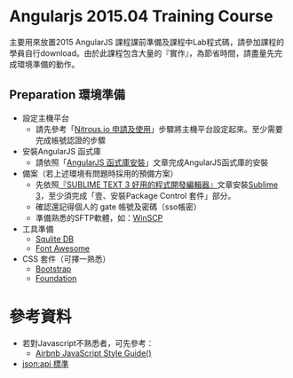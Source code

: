 # Angularjs 2015.04 Training Course
主要用來放置2015 AngularJS 課程課前準備及課程中Lab程式碼，請參加課程的學員自行download。由於此課程包含大量的『實作』，為節省時間，請盡量先完成環境準備的動作。

## Preparation 環境準備
* 設定主機平台
  - 請先參考「<a href="http://justjii-justdrink.rhcloud.com/?p=66" target=_blank>Nitrous.io 申請及使用</a>」步驟將主機平台設定起來。至少需要完成帳號認證的步驟
* 安裝AngularJS 函式庫
  - 請依照「<a href="http://justjii-justdrink.rhcloud.com/archives/82" target=_blank>AngularJS 函式庫安裝</a>」文章完成AngularJS函式庫的安裝
* 備案（若上述環境有問題時採用的預備方案）
  - 先依照<a href="https://justjii.wordpress.com/2014/01/13/sublime-text-3-%E5%A5%BD%E7%94%A8%E7%9A%84%E7%A8%8B%E5%BC%8F%E9%96%8B%E7%99%BC%E7%B7%A8%E8%BC%AF%E5%99%A8/" target=_blank>『SUBLIME TEXT 3 好用的程式開發編輯器』</a>文章安裝<a href="http://www.sublimetext.com/3" target=_blank>Sublime 3</a>，至少須完成「壹、安裝Package Control 套件」部分。
  - 確認還記得個人的 gate 帳號及密碼（sso帳密）
  - 準備熟悉的SFTP軟體，如：<a href="http://winscp.net/eng/download.php" target=_blank>WinSCP</a>
* 工具準備
  - <a href="http://www.sqlite.org/download.html" target=_blank>Squlite DB</a>
  - <a href="http://fortawesome.github.io/Font-Awesome/" target=_blank>Font Awesome</a>
* CSS 套件（可擇一熟悉）
  - <a href="http://getbootstrap.com/" target=_blank>Bootstrap</a>
  - <a href="http://foundation.zurb.com/" target=_blank>Foundation</a>

# 參考資料
* 若對Javascript不熟悉者，可先參考：
  - <a href="https://github.com/airbnb/javascript/blob/master/README.md?utm_source=javascriptweekly&utm_medium=email" target=_blank>Airbnb JavaScript Style Guide() </a>
* <a href="http://jsonapi.org/" target=_blank>json:api 標準</a>
